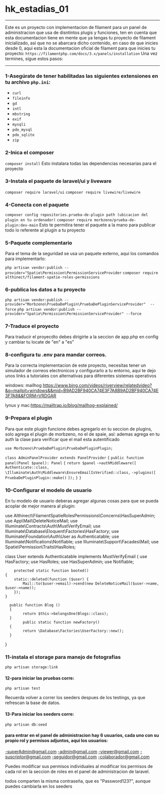# hk_estadias_01

***

Este es un proyecto con implementacion de filament para un panel de administracion que usa de disntintos plugis y funciones, ten en cuenta que esta documentacion tiene en mente que ya tengas tu proyecto de filament inicializado, así que no se abarcara dicho contenido, en caso de que inicies desde 0, aqui esta la documentacion oficial de filament para que inicies tu proyecto:
`https://filamentphp.com/docs/3.x/panels/installation`
Una vez termines, sigue estos pasos:


***

### 1-Asegúrate de tener habilitadas las siguientes extensiones en tu archivo `php.ini`:

- `curl`
- `fileinfo`
- `gd`
- `intl`
- `mbstring`
- `exif`
- `mysqli`
- `pdo_mysql`
- `pdo_sqlite`
- `zip`


### 2-Inica el composer
`composer install`
Esto instalara todas las dependencias necesarias para el proyecto

### 3-Instala el paquete de laravel/ui y liveware
`composer require laravel/ui`
`composer require livewire/livewire`                                        


### 4-Conecta con el paquete
`composer config repositories.prueba-de-plugin path (ubicacion del plugin en tu ordenador)`
`composer require morbzeno/prueba-de-plugin:dev-main`
Esto te permitira tener el paquete a la mano para publicar todo lo referente al plugin a tu proyecto

### 5-Paquete complementario
Para el tema de la seguridad se usa un paquete externo, aqui los comandos para implementarlo:

`php artisan vendor:publish --provider="Spatie\Permission\PermissionServiceProvider`
`composer require althinect/filament-spatie-roles-permissions`

### 6-publica los datos a tu proyecto 
`php artisan vendor:publish --provider="Morbzeno\PruebaDePlugin\PruebaDePluginServiceProvider"  --force`
`php artisan vendor:publish --provider="Spatie\Permission\PermissionServiceProvider" --force`


### 7-Traduce el proyecto
Para traducir el proyecdto debes dirigirte a la seccion de app.php en config y cambiar tu locate de "en" a "es"

### 8-configura tu .env para mandar correos.
Para la correcta implementacion de este proyecto, necesitas tener un simulador de correos electronicos y configurarlo a tu entorno, aqui te dejo unos links a tutoriales con alternativas para diferentes sistemas operativos

windows: mailhog https://www.bing.com/videos/riverview/relatedvideo?&q=mailpit+windows&&mid=B9AD2BF940CA74E3F7A8B9AD2BF940CA74E3F7A8&&FORM=VRDGAR

lynux y mac:https://mailtrap.io/blog/mailhog-explained/

### 9-Prepara el plugin
Para que este plugin funcione debes agregarlo en tu seccion de plugins, solo agrega el plugin de morbzeno, no el de spaie, así: ademas agrega en tu auth la clase para verificar que el mail esta autentificado

`use Morbzeno\PruebaDePlugin\PruebaDePluginPlugin;`

`class AdminPanelProvider extends PanelProvider`
`{`
    `public function panel(Panel $panel): Panel`
    `{`
        `return $panel`
            `->authMiddleware([`
                `Authenticate::class,`
                `\Illuminate\Auth\Middleware\EnsureEmailIsVerified::class,`
            `->plugins([`
                `PruebaDePluginPlugin::make()`
            `]);`
    `}`
`}`

### 10-Configurar el modelo de usuario
En tu modelo de usuario deberas agregar algunas cosas para que se pueda acoplar de mejor manera al plugin:

use Althinect\FilamentSpatieRolesPermissions\Concerns\HasSuperAdmin;
use App\Mail\DeleteNoticeMail;
use Illuminate\Contracts\Auth\MustVerifyEmail;
use Illuminate\Database\Eloquent\Factories\HasFactory;
use Illuminate\Foundation\Auth\User as Authenticatable;
use Illuminate\Notifications\Notifiable;
use Illuminate\Support\Facades\Mail;
use Spatie\Permission\Traits\HasRoles;

class User extends Authenticatable implements MustVerifyEmail
{
    use HasFactory;
    use HasRoles;
    use HasSuperAdmin;
    use Notifiable;

        protected static function booted()
    {
        static::deleted(function ($user) {
            Mail::to($user->email)->send(new DeleteNoticeMail($user->name, $user->name));
        });
    }

      public function Blog ()
      {
            return $this->belongsOne(Blogs::class);
      }
            public static function newFactory()
      {
            return \Database\Factories\UserFactory::new();
      }
}



### 11-instala el storage para manejo de fotografias
`php artisan storage:link`

#### 12-para iniciar las pruebas corre:
`php artisan test`

Recuerda volver a correr los seeders despues de los testings, ya que refrescan la base de datos.

#### 13-Para iniciar los seeders corre:
`php artisan db:seed`

#### para entrar en el panel de administracion hay 6 usuarios, cada uno con su propio rol y permisos adjuntos, aqui los usuarios:
-superAdmin@gmail.com
-admin@gmail.com
-viewer@gmail.com
-suscriptor@gmail.com
-seguidor@gmail.com
-colaborador@gmail.com

Puedes modificar sus permisos individuales al modificar los permisos de cada rol en la seccion de roles en el panel de administracion de laravel.

todos comparten la misma contraseña, que es "Password123?", aunque puedes cambiarla en los seeders

